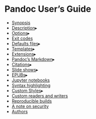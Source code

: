 # Pandoc User’s Guide
-   [Synopsis](https://pandoc.org/MANUAL.html#synopsis)
-   [Description](https://pandoc.org/MANUAL.html#description)▸
-   [Options](https://pandoc.org/MANUAL.html#options)▸
-   [Exit codes](https://pandoc.org/MANUAL.html#exit-codes)
-   [Defaults files](https://pandoc.org/MANUAL.html#defaults-files)▸
-   [Templates](https://pandoc.org/MANUAL.html#templates)▸
-   [Extensions](https://pandoc.org/MANUAL.html#extensions)▸
-   [Pandoc’s Markdown](https://pandoc.org/MANUAL.html#pandocs-markdown)▸
-   [Citations](https://pandoc.org/MANUAL.html#citations)▸
-   [Slide shows](https://pandoc.org/MANUAL.html#slide-shows)▸
-   [EPUBs](https://pandoc.org/MANUAL.html#epubs)▸
-   [Jupyter notebooks](https://pandoc.org/MANUAL.html#jupyter-notebooks)
-   [Syntax highlighting](https://pandoc.org/MANUAL.html#syntax-highlighting)
-   [Custom Styles](https://pandoc.org/MANUAL.html#custom-styles)▸
-   [Custom readers and writers](https://pandoc.org/MANUAL.html#custom-readers-and-writers)
-   [Reproducible builds](https://pandoc.org/MANUAL.html#reproducible-builds)
-   [A note on security](https://pandoc.org/MANUAL.html#a-note-on-security)
-   [Authors](https://pandoc.org/MANUAL.html#authors)